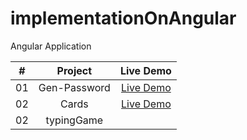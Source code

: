# implementationOnAngular
Angular Application

|  #  |            Project             | Live Demo |
| :-: | :----------------------------:  | :-------: |
| 01  |       Gen-Password      | [Live Demo](https://gen-pass-self.vercel.app/)  |
| 02  |       Cards          |    [Live Demo](https://cards-two-virid.vercel.app/)  |
| 02  |       typingGame          |        |